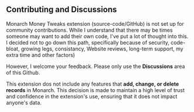 ## Contributing and Discussions

Monarch Money Tweaks extension (source-code/GitHub) is not set up for community contributions.   While I understand that there may be times someone may want to add their own code, I've put a lot of thought into this. I decided not to go down this path, specifically because of security, code-bloat, growing legs, consistancy, Website reviews, long-term support, my extra time and other factors)

However, I welcome your feedback.  Please only use the **Discussions** area of this Github. 

This extension dos not include any features that **add, change, or delete records** in Monarch. This decision is made to maintain a high level of trust and confidence in the extension's use, ensuring that it does not impact anyone's data.
